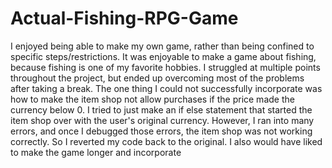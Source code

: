 # Actual-Fishing-RPG-Game

I enjoyed being able to make my own game, rather than being confined to specific steps/restrictions. It was enjoyable to make a game about fishing, because 
fishing is one of my favorite hobbies. I struggled at multiple points throughout the project, but ended up overcoming most of the problems after taking a break. 
The one thing I could not successfully incorporate was how to make the item shop not allow purchases if the price made the currency below 0. I tried to just make 
an if else statement that started the item shop over with the user's original currency. However, I ran into many errors, and once I debugged those errors, the item shop was not working 
correctly. So I reverted my code back to the original. I also would have liked to make the game longer and incorporate 
